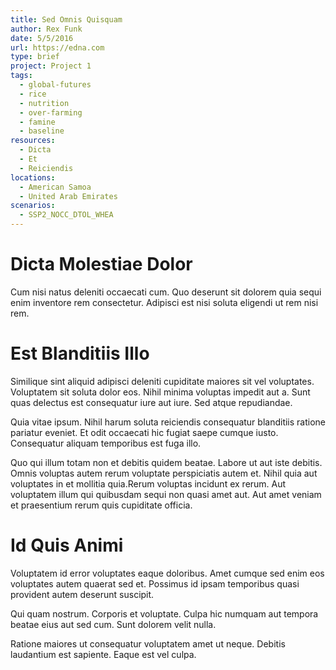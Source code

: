 ```yaml
---
title: Sed Omnis Quisquam
author: Rex Funk
date: 5/5/2016
url: https://edna.com
type: brief
project: Project 1
tags:
  - global-futures
  - rice
  - nutrition
  - over-farming
  - famine
  - baseline
resources:
  - Dicta
  - Et
  - Reiciendis
locations:
  - American Samoa
  - United Arab Emirates
scenarios:
  - SSP2_NOCC_DTOL_WHEA
---
```

# Dicta Molestiae Dolor
Cum nisi natus deleniti occaecati cum. Quo deserunt sit dolorem quia sequi enim inventore rem consectetur. Adipisci est nisi soluta eligendi ut rem nisi rem.

# Est Blanditiis Illo
Similique sint aliquid adipisci deleniti cupiditate maiores sit vel voluptates. Voluptatem sit soluta dolor eos. Nihil minima voluptas impedit aut a. Sunt quas delectus est consequatur iure aut iure. Sed atque repudiandae.
 Quia vitae ipsum. Nihil harum soluta reiciendis consequatur blanditiis ratione pariatur eveniet. Et odit occaecati hic fugiat saepe cumque iusto. Consequatur aliquam temporibus est fuga illo.
 Quo qui illum totam non et debitis quidem beatae. Labore ut aut iste debitis. Omnis voluptas autem rerum voluptate perspiciatis autem et. Nihil quia aut voluptates in et mollitia quia.Rerum voluptas incidunt ex rerum. Aut voluptatem illum qui quibusdam sequi non quasi amet aut. Aut amet veniam et praesentium rerum quis cupiditate officia.

# Id Quis Animi
Voluptatem id error voluptates eaque doloribus. Amet cumque sed enim eos voluptates autem quaerat sed et. Possimus id ipsam temporibus quasi provident autem deserunt suscipit.
 Qui quam nostrum. Corporis et voluptate. Culpa hic numquam aut tempora beatae eius aut sed cum. Sunt dolorem velit nulla.
 Ratione maiores ut consequatur voluptatem amet ut neque. Debitis laudantium est sapiente. Eaque est vel culpa.
